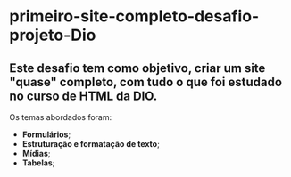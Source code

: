 # primeiro-site-completo-desafio-projeto-Dio
## Este desafio tem como objetivo, criar um site "quase" completo, com tudo o que foi estudado no curso de HTML da DIO.

Os temas abordados foram:
* **Formulários**;
* **Estruturação e formatação de texto**;
* **Mídias**;
* **Tabelas**;
